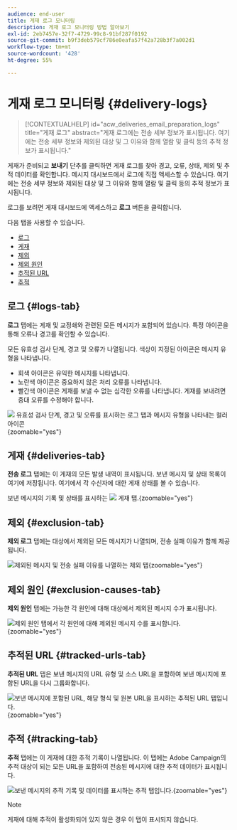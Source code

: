 ```yaml
---
audience: end-user
title: 게재 로그 모니터링
description: 게재 로그 모니터링 방법 알아보기
exl-id: 2eb7457e-32f7-4729-99c8-91bf287f0192
source-git-commit: b9f3deb579cf786e0eafa57f42a728b3f7a002d1
workflow-type: tm+mt
source-wordcount: '428'
ht-degree: 55%

---
```


# 게재 로그 모니터링 {#delivery-logs}

>[!CONTEXTUALHELP]
>id="acw_deliveries_email_preparation_logs"
>title="게재 로그"
>abstract="게재 로그에는 전송 세부 정보가 표시됩니다. 여기에는 전송 세부 정보와 제외된 대상 및 그 이유와 함께 열람 및 클릭 등의 추적 정보가 표시됩니다."

게재가 준비되고 **보내기** 단추를 클릭하면 게재 로그를 찾아 경고, 오류, 상태, 제외 및 추적 데이터를 확인합니다. 메시지 대시보드에서 로그에 직접 액세스할 수 있습니다. 여기에는 전송 세부 정보와 제외된 대상 및 그 이유와 함께 열람 및 클릭 등의 추적 정보가 표시됩니다.

로그를 보려면 게재 대시보드에 액세스하고 **로그** 버튼을 클릭합니다.

다음 탭을 사용할 수 있습니다.

* [로그](#logs-tab)
* [게재](#deliveries-tab)
* [제외](#exclusion-tab)
* [제외 원인](#exclusion-causes)
* [추적된 URL](#tracked-urls)
* [추적](#tracking)

## 로그 {#logs-tab}

**로그** 탭에는 게재 및 교정쇄와 관련된 모든 메시지가 포함되어 있습니다. 특정 아이콘을 통해 오류나 경고를 확인할 수 있습니다.

모든 유효성 검사 단계, 경고 및 오류가 나열됩니다. 색상이 지정된 아이콘은 메시지 유형을 나타냅니다.

* 회색 아이콘은 유익한 메시지를 나타냅니다.
* 노란색 아이콘은 중요하지 않은 처리 오류를 나타냅니다.
* 빨간색 아이콘은 게재를 보낼 수 없는 심각한 오류를 나타냅니다. 게재를 보내려면 중대 오류를 수정해야 합니다.

![&#x200B; 유효성 검사 단계, 경고 및 오류를 표시하는 로그 탭과 메시지 유형을 나타내는 컬러 아이콘](assets/logs.png){zoomable="yes"}

## 게재 {#deliveries-tab}

**전송 로그** 탭에는 이 게재의 모든 발생 내역이 표시됩니다. 보낸 메시지 및 상태 목록이 여기에 저장됩니다. 여기에서 각 수신자에 대한 게재 상태를 볼 수 있습니다.

보낸 메시지의 기록 및 상태를 표시하는 ![&#x200B; 게재 탭.](assets/logs2.png){zoomable="yes"}

## 제외 {#exclusion-tab}

**제외 로그** 탭에는 대상에서 제외된 모든 메시지가 나열되며, 전송 실패 이유가 함께 제공됩니다.

![제외된 메시지 및 전송 실패 이유를 나열하는 제외 탭](assets/logs3.png){zoomable="yes"}

## 제외 원인 {#exclusion-causes-tab}

**제외 원인** 탭에는 가능한 각 원인에 대해 대상에서 제외된 메시지 수가 표시됩니다.

![제외 원인 탭에서 각 원인에 대해 제외된 메시지 수를 표시합니다.](assets/logs4.png){zoomable="yes"}

## 추적된 URL {#tracked-urls-tab}

**추적된 URL** 탭은 보낸 메시지의 URL 유형 및 소스 URL을 포함하여 보낸 메시지에 포함된 URL을 다시 그룹화합니다.

![보낸 메시지에 포함된 URL, 해당 형식 및 원본 URL을 표시하는 추적된 URL 탭입니다.](assets/logs5.png){zoomable="yes"}

## 추적 {#tracking-tab}

**추적** 탭에는 이 게재에 대한 추적 기록이 나열됩니다. 이 탭에는 Adobe Campaign의 추적 대상이 되는 모든 URL을 포함하여 전송된 메시지에 대한 추적 데이터가 표시됩니다.

![보낸 메시지의 추적 기록 및 데이터를 표시하는 추적 탭입니다.](assets/logs6.png){zoomable="yes"}

>[!NOTE]
>
>게재에 대해 추적이 활성화되어 있지 않은 경우 이 탭이 표시되지 않습니다.